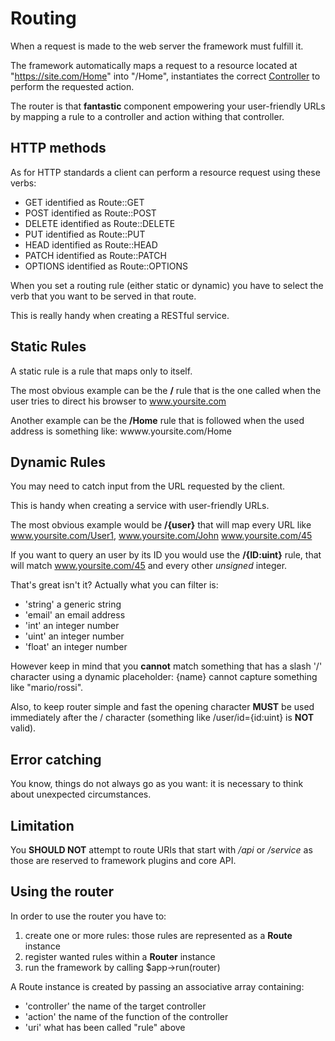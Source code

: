 # Routing
When a request is made to the web server the framework must fulfill it.

The framework automatically maps a request to a resource located at "https://site.com/Home" into "/Home",
instantiates the correct [Controller](controller.md) to perform the requested action.

The router is that __fantastic__ component empowering your user-friendly URLs by mapping a rule
to a controller and action withing that controller.


## HTTP methods
As for HTTP standards a client can perform a resource request using these verbs:

   -  GET identified as Route::GET
   -  POST  identified as Route::POST
   -  DELETE identified as Route::DELETE
   -  PUT identified as Route::PUT
   -  HEAD identified as Route::HEAD
   -  PATCH identified as Route::PATCH
   -  OPTIONS identified as Route::OPTIONS

When you set a routing rule (either static or dynamic) you have to select the
verb that you want to be served in that route.

This is really handy when creating a RESTful service.


## Static Rules
A static rule is a rule that maps only to itself.

The most obvious example can be the __/__ rule that is the one called when the user tries to
direct his browser to www.yoursite.com

Another example can be the __/Home__ rule that is followed when the used address is something like:
wwww.yoursite.com/Home


## Dynamic Rules
You may need to catch input from the URL requested by the client.

This is handy when creating a service with user-friendly URLs.

The most obvious example would be __/{user}__ that will map every URL like
www.yoursite.com/User1, www.yoursite.com/John www.yoursite.com/45

If you want to query an user by its ID you would use the __/{ID:uint}__ rule,
that will match www.yoursite.com/45 and every other *unsigned* integer.

That's great isn't it? Actually what you can filter is:

   -  'string' a generic string
   -  'email' an email address
   -  'int' an integer number
   -  'uint' an integer number
   -  'float' an integer number

However keep in mind that you __cannot__ match something that has a slash '/'
character using a dynamic placeholder: {name} cannot capture something like "mario/rossi".

Also, to keep router simple and fast the opening character __MUST__ be used immediately
after the / character (something like /user/id={id:uint} is __NOT__ valid).


## Error catching
You know, things do not always go as you want: it is necessary to think about
unexpected circumstances.


## Limitation
You __SHOULD NOT__ attempt to route URIs that start with */api* or */service*
as those are reserved to framework plugins and core API.


## Using the router
In order to use the router you have to:
  1. create one or more rules: those rules are represented as a __Route__ instance
  1. register wanted rules within a __Router__ instance
  1. run the framework by calling $app->run(router)

A Route instance is created by passing an associative array containing:
  - 'controller' the name of the target controller
  - 'action' the name of the function of the controller
  - 'uri' what has been called "rule" above